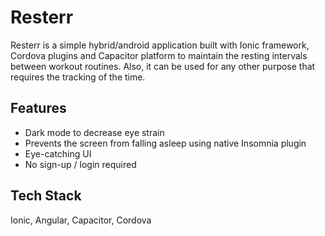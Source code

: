 
# Resterr

Resterr is a simple hybrid/android application built with Ionic framework, Cordova plugins and Capacitor platform to maintain the resting intervals between workout routines. Also, it can be used for any other purpose that requires the tracking of the time.
## Features

- Dark mode to decrease eye strain
- Prevents the screen from falling asleep using native Insomnia plugin
- Eye-catching UI
- No sign-up / login required

  
## Tech Stack

Ionic, Angular, Capacitor, Cordova
